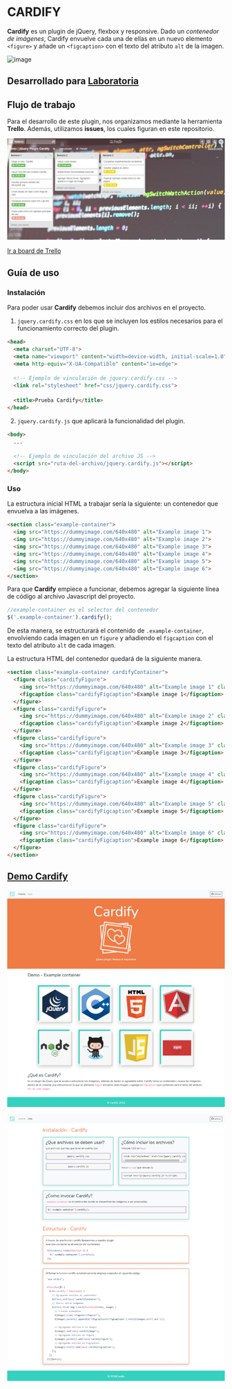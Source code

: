 # CARDIFY

**Cardify** es un plugin de jQuery, flexbox y responsive. Dado un _contenedor de imágenes_, Cardify envuelve cada una de ellas en un nuevo elemento `<figure>` y añade un `<figcaption>` con el texto del atributo `alt` de la imagen.

![image](https://user-images.githubusercontent.com/32304837/37690360-6655f952-2c78-11e8-8059-8ac251d7dfde.png)

## Desarrollado para [Laboratoria](http://laboratoria.la)

## Flujo de trabajo

Para el desarrollo de este plugin, nos organizamos mediante la herramienta **Trello**. Además, utilizamos **issues**, los cuales figuran en este repositorio.

![](public/assets/docs/trello.png)

[Ir a board de Trello](https://trello.com/b/v9PCgmS2/reto-jquery-plugin-cardify)

## Guía de uso

### Instalación

Para poder usar **Cardify** debemos incluir dos archivos en el proyecto.

1. `jquery.cardify.css` en los que se incluyen los estilos necesarios para el funcionamiento correcto del plugin.

```html
<head>
  <meta charset="UTF-8">
  <meta name="viewport" content="width=device-width, initial-scale=1.0">
  <meta http-equiv="X-UA-Compatible" content="ie=edge">

  <!-- Ejemplo de vinculación de jquery.cardify.css -->
  <link rel="stylesheet" href="css/jquery.cardify.css">

  <title>Prueba Cardify</title>
</head>
```
2. `jquery.cardify.js` que aplicará la funcionalidad del plugin.

```html
<body>
  ...

  <!-- Ejemplo de vinculación del archivo JS -->
  <script src="ruta-del-archivo/jquery.cardify.js"></script>
</body>
```

### Uso

La estructura inicial HTML a trabajar sería la siguiente: un contenedor que envuelva a las imágenes.

```html
<section class="example-container">
  <img src="https://dummyimage.com/640x480" alt="Example image 1">
  <img src="https://dummyimage.com/640x480" alt="Example image 2">
  <img src="https://dummyimage.com/640x480" alt="Example image 3">
  <img src="https://dummyimage.com/640x480" alt="Example image 4">
  <img src="https://dummyimage.com/640x480" alt="Example image 5">
  <img src="https://dummyimage.com/640x480" alt="Example image 6">
</section>
```

Para que **Cardify** empiece a funcionar, debemos agregar la siguiente línea de código al archivo Javascript del proyecto.

```js
//example-container es el selector del contenedor 
$('.example-container').cardify();
```
De esta manera, se estructurará el contenido de `.example-container`, envolviendo cada imagen en un `figure` y añadiendo el `figcaption` con el texto del atributo `alt` de cada imagen.

La estructura HTML del contenedor quedará de la siguiente manera.

```html
<section class="example-container cardifyContainer">
  <figure class="cardifyFigure">
    <img src="https://dummyimage.com/640x480" alt="Example image 1" class="cardifyImage">
    <figcaption class="cardifyFigcaption">Example image 1</figcaption>
  </figure>
  <figure class="cardifyFigure">
    <img src="https://dummyimage.com/640x480" alt="Example image 2" class="cardifyImage">
    <figcaption class="cardifyFigcaption">Example image 2</figcaption>
  </figure>
  <figure class="cardifyFigure">
    <img src="https://dummyimage.com/640x480" alt="Example image 3" class="cardifyImage">
    <figcaption class="cardifyFigcaption">Example image 3</figcaption>
  </figure>
  <figure class="cardifyFigure">
    <img src="https://dummyimage.com/640x480" alt="Example image 4" class="cardifyImage">
    <figcaption class="cardifyFigcaption">Example image 4</figcaption>
  </figure>
  <figure class="cardifyFigure">
    <img src="https://dummyimage.com/640x480" alt="Example image 5" class="cardifyImage">
    <figcaption class="cardifyFigcaption">Example image 5</figcaption>
  </figure>
  <figure class="cardifyFigure">
    <img src="https://dummyimage.com/640x480" alt="Example image 6" class="cardifyImage">
    <figcaption class="cardifyFigcaption">Example image 6</figcaption>
  </figure>
</section>
```

## [Demo Cardify](https://nefelijm.github.io/cardify/public/)

![](public/assets/docs/cardify-home.png)

![](public/assets/docs/cardify-uso.png)